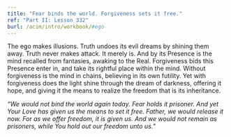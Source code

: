 ```yaml
---
title: "Fear binds the world. Forgiveness sets it free."
ref: "Part II: Lesson 332"
burl: /acim/intro/workbook/#ego
---
```


The ego makes illusions. Truth undoes its evil dreams by shining them
away. Truth never makes attack. It merely is. And by its Presence is the
mind recalled from fantasies, awaking to the Real. Forgiveness bids this
Presence enter in, and take its rightful place within the mind. Without
forgiveness is the mind in chains, believing in its own futility. Yet
with forgiveness does the light shine through the dream of darkness,
offering it hope, and giving it the means to realize the freedom that is
its inheritance.

*“We would not bind the world again today. Fear holds it prisoner. And
yet Your Love has given us the means to set it free. Father, we would
release it now. For as we offer freedom, it is given us. And we would
not remain as prisoners, while You hold out our freedom unto us.”*

